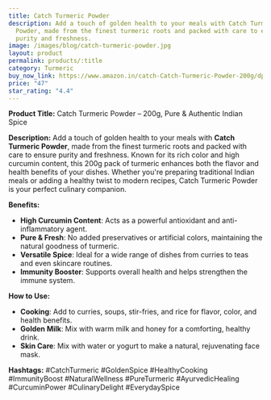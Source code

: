 ```yaml
---
title: Catch Turmeric Powder
description: Add a touch of golden health to your meals with Catch Turmeric
  Powder, made from the finest turmeric roots and packed with care to ensure
  purity and freshness.
image: /images/blog/catch-turmeric-powder.jpg
layout: product
permalink: products/:title
category: Turmeric
buy_now_link: https://www.amazon.in/catch-Catch-Turmeric-Powder-200g/dp/B0154J83IC/ref=sr_1_12?crid=1IBX4K52DVNNJ&tag=ayushmonk-21
price: "47"
star_rating: "4.4"
---
```

**Product Title:** Catch Turmeric Powder – 200g, Pure & Authentic Indian Spice

**Description:**
Add a touch of golden health to your meals with **Catch Turmeric Powder**, made from the finest turmeric roots and packed with care to ensure purity and freshness. Known for its rich color and high curcumin content, this 200g pack of turmeric enhances both the flavor and health benefits of your dishes. Whether you're preparing traditional Indian meals or adding a healthy twist to modern recipes, Catch Turmeric Powder is your perfect culinary companion.

**Benefits:**
- **High Curcumin Content**: Acts as a powerful antioxidant and anti-inflammatory agent.
- **Pure & Fresh**: No added preservatives or artificial colors, maintaining the natural goodness of turmeric.
- **Versatile Spice**: Ideal for a wide range of dishes from curries to teas and even skincare routines.
- **Immunity Booster**: Supports overall health and helps strengthen the immune system.

**How to Use:**
- **Cooking**: Add to curries, soups, stir-fries, and rice for flavor, color, and health benefits.
- **Golden Milk**: Mix with warm milk and honey for a comforting, healthy drink.
- **Skin Care**: Mix with water or yogurt to make a natural, rejuvenating face mask.

**Hashtags:**
#CatchTurmeric #GoldenSpice #HealthyCooking #ImmunityBoost #NaturalWellness #PureTurmeric #AyurvedicHealing #CurcuminPower #CulinaryDelight #EverydaySpice
